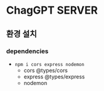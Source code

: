 # ChagGPT SERVER

## 환경 설치

### dependencies

- `npm i cors express nodemon`
  - cors @types/cors
  - express @types/express
  - nodemon
